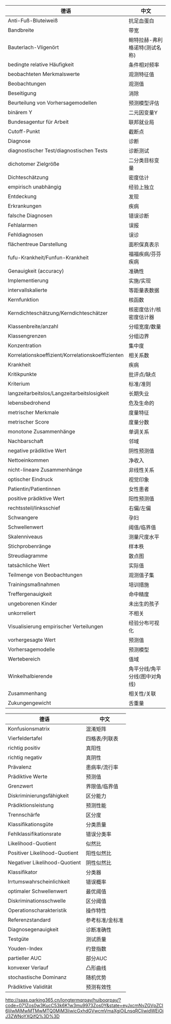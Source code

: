 


| 德语                                                | 中文               |
| ------------------------------------------------- | ---------------- |
| Anti-Fuß-Bluteiweiß                               | 抗足血蛋白            |
| Bandbreite                                        | 带宽               |
| Bauterlach-Vligenört                              | 鲍特拉赫-弗利格诺特(测试名称) |
| bedingte relative Häufigkeit                      | 条件相对频率           |
| beobachteten Merkmalswerte                        | 观测特征值            |
| Beobachtungen                                     | 观测值              |
| Beseitigung                                       | 消除               |
| Beurteilung von Vorhersagemodellen                | 预测模型评估           |
| binärem Y                                         | 二元因变量Y           |
| Bundesagentur für Arbeit                          | 联邦就业局            |
| Cutoff-Punkt                                      | 截断点              |
| Diagnose                                          | 诊断               |
| diagnostischer Test/diagnostischen Tests          | 诊断测试             |
| dichotomer Zielgröße                              | 二分类目标变量          |
| Dichteschätzung                                   | 密度估计             |
| empirisch unabhängig                              | 经验上独立            |
| Entdeckung                                        | 发现               |
| Erkrankungen                                      | 疾病               |
| falsche Diagnosen                                 | 错误诊断             |
| Fehlalarmen                                       | 误报               |
| Fehldiagnosen                                     | 误诊               |
| flächentreue Darstellung                          | 面积保真表示           |
| fufu-Krankheit/Funfun-Krankheit                   | 福福疾病/芬芬疾病        |
| Genauigkeit (accuracy)                            | 准确性              |
| Implementierung                                   | 实施/实现            |
| intervallskalierte                                | 等距量表数据           |
| Kernfunktion                                      | 核函数              |
| Kerndichteschätzung/Kerndichteschätzer            | 核密度估计/核密度估计器     |
| Klassenbreite/anzahl                              | 分组宽度/数量          |
| Klassengrenzen                                    | 分组边界             |
| Konzentration                                     | 集中度              |
| Korrelationskoeffizient/Korrelationskoeffizienten | 相关系数             |
| Krankheit                                         | 疾病               |
| Kritikpunkte                                      | 批评点/缺点           |
| Kriterium                                         | 标准/准则            |
| langzeitarbeitslos/Langzeitarbeitslosigkeit       | 长期失业             |
| lebensbedrohend                                   | 危及生命的            |
| metrischer Merkmale                               | 度量特征             |
| metrischer Score                                  | 度量分数             |
| monotone Zusammenhänge                            | 单调关系             |
| Nachbarschaft                                     | 邻域               |
| negative prädiktive Wert                          | 阴性预测值            |
| Nettoeinkommen                                    | 净收入              |
| nicht-lineare Zusammenhänge                       | 非线性关系            |
| optischer Eindruck                                | 视觉印象             |
| Patientin/Patientinnen                            | 女性患者             |
| positive prädiktive Wert                          | 阳性预测值            |
| rechtssteil/linksschief                           | 右偏/左偏            |
| Schwangere                                        | 孕妇               |
| Schwellenwert                                     | 阈值/临界值           |
| Skalenniveaus                                     | 测量尺度水平           |
| Stichprobenränge                                  | 样本秩              |
| Streudiagramme                                    | 散点图              |
| tatsächliche Wert                                 | 实际值              |
| Teilmenge von Beobachtungen                       | 观测值子集            |
| Trainingsmaßnahmen                                | 培训措施             |
| Treffergenauigkeit                                | 命中精度             |
| ungeborenen Kinder                                | 未出生的孩子           |
| unkorreliert                                      | 不相关              |
| Visualisierung empirischer Verteilungen           | 经验分布可视化          |
| vorhergesagte Wert                                | 预测值              |
| Vorhersagemodelle                                 | 预测模型             |
| Wertebereich                                      | 值域               |
| Winkelhalbierende                                 | 角平分线/角平分线(图中对角线) |
| Zusammenhang                                      | 相关性/关联           |
| Zukungengewicht                                   | 舌重量              |


| 德语                            | 中文       |
| ----------------------------- | -------- |
| Konfusionsmatrix              | 混淆矩阵     |
| Vierfeldertafel               | 四格表/列联表  |
| richtig positiv               | 真阳性      |
| richtig negativ               | 真阴性      |
| Prävalenz                     | 患病率/流行率  |
| Prädiktive Werte              | 预测值      |
| Grenzwert                     | 界限值/临界值  |
| Diskriminierungsfähigkeit     | 区分能力     |
| Prädiktionsleistung           | 预测性能     |
| Trennschärfe                  | 区分度      |
| Klassifikationsgüte           | 分类质量     |
| Fehlklassifikationsrate       | 错误分类率    |
| Likelihood-Quotient           | 似然比      |
| Positiver Likelihood-Quotient | 阳性似然比    |
| Negativer Likelihood-Quotient | 阴性似然比    |
| Klassifikator                 | 分类器      |
| Irrtumswahrscheinlichkeit     | 错误概率     |
| optimaler Schwellenwert       | 最优阈值     |
| Diskriminationsschwelle       | 区分阈值     |
| Operationscharakteristik      | 操作特性     |
| Referenzstandard              | 参考标准/金标准 |
| Diagnosegenauigkeit           | 诊断准确性    |
| Testgüte                      | 测试质量     |
| Youden-Index                  | 约登指数     |
| partieller AUC                | 部分AUC    |
| konvexer Verlauf              | 凸形曲线     |
| stochastische Dominanz        | 随机优势     |
| Prädiktive Validität          | 预测有效性    |
http://saas.parking365.cn/longtermqrpay/huiboqrpay/?code=071Zos0w3KucC53k6K1w3mu9973Zos0Y&state=eyJxcmNvZGVpZCI6IjIwMjMwMTMwMTQ0MjM3IiwicGxhdGVwcmVmaXgiOiLnsqRCIiwidWEiOiJ3ZWNoYXQifQ%3D%3D


